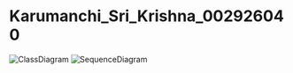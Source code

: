 # Karumanchi_Sri_Krishna_002926040

![ClassDiagram](https://user-images.githubusercontent.com/114638690/198927015-1c2e386a-6c2c-40f8-a587-cf036e1fe7b9.jpg)
![SequenceDiagram](https://user-images.githubusercontent.com/114638690/198927016-1dc1c791-45d7-4e7c-a43b-072552a9ab88.jpg)
